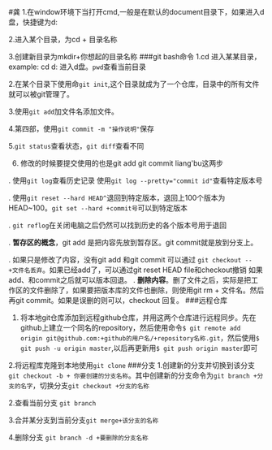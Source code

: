 #龚
1.在window环境下当打开cmd,一般是在默认的document目录下，如果进入d盘，快捷键为d:

2.进入某个目录，为cd + 目录名称

3.创建新目录为mkdir+你想起的目录名称
###git bash命令
1.cd 进入某某目录，example: cd d: 进入d盘。`pwd`查看当前目录

2.在某个目录下使用命`git init`,这个目录就成为了一个仓库，目录中的所有文件就可以被git管理了。

3.使用`git add`加文件名添加文件。

4.第四部，使用`git commit -m "操作说明"`保存

5.`git status`查看状态，`git diff`查看不同

6. 修改的时候要提交使用的也是git add git commit liang'bu这两步

 . 使用`git log`查看历史记录 使用`git log --pretty="commit id"`查看特定版本号
 
 . 使用`git reset --hard HEAD^`退回到特定版本，退回上100个版本为HEAD~100。`git set --hard +commit号`可以到特定版本
 
 . `git reflog`在关闭电脑之后仍然可以找到历史的各个版本号用于退回
 
 . **暂存区的概念**，git add 是把内容先放到暂存区。git commit就是放到分支上。
 
 . 如果只是修改了内容，没有git add 和git commit 可以通过 `git checkout -- +文件名丢弃`。如果已经add了，可以通过git reset HEAD file和checkout撤销
 如果add、和commit之后就可以版本回退。
 . **删除内容**。删了文件之后，实际是把工作区的文件删除了，如果要把版本库的文件也删除，则使用git rm + 文件名。然后再git commit。如果是误删的则可以，checkout 回复。
 ###远程仓库
 1. 将本地git仓库添加到远程github仓库，并用这两个仓库进行远程同步。先在github上建立一个同名的repository，然后使用命令`$ git remote add origin git@github.com:+github的用户名/+repository名称.git`，然后使用`$ git push -u origin master`,以后再更新用`$ git push origin master`即可

2.将远程库克隆到本地使用`git clone`
###分支
1.创建新的分支并切换到该分支`git checkout -b + 你要创建的分支名称`。其中创建新的分支命令为`git branch +分支的名字`，切换分支`git checkout +分支的名称`

2.查看当前分支 `git branch`

3.合并某分支到当前分支`git merge+该分支的名称`

4.删除分支 `git branch -d +要删除的分支名称`


    
